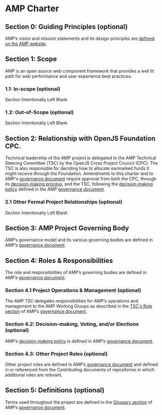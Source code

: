 # AMP Charter

## Section 0: Guiding Principles (optional)

AMP’s vision and mission statements and its design principles are [defined on the AMP website][vision-mission].

## Section 1: Scope

AMP is an open source web component framework that provides a well lit path for web performance and user experience best practices.  

### 1.1: In-scope (optional)

Section Intentionally Left Blank

### 1.2: Out-of-Scope (optional)

Section Intentionally Left Blank

## Section 2: Relationship with OpenJS Foundation CPC.

Technical leadership of the AMP project is delegated to the AMP Technical Steering Committee (TSC) by the OpenJS Cross Project Council (CPC). The TSC is also responsible for deciding how to allocate earmarked funds it might receive through the Foundation.
Amendments to this charter and to AMP's [governance document][governance] require approval from both the CPC, through its [decision-making process][cpc-decision], and the TSC, following the [decision-making policy][amp-decision] defined in the AMP [governance document][governance].

### 2.1 Other Formal Project Relationships (optional)

Section Intentionally Left Blank

## Section 3: AMP Project Governing Body

AMP’s governance model and its various governing bodies are defined in AMP’s [governance document][governance].

## Section 4: Roles & Responsibilities

The role and responsibilities of AMP’s governing bodies are defined in AMP’s [governance document][governance].

### Section 4.1 Project Operations & Management (optional)

The AMP TSC delegates responsibilities for AMP’s operations and management to the AMP Working Groups as described in the [TSC's Role section][tsc-role] of AMP’s [governance document][governance]. 

### Section 4.2: Decision-making, Voting, and/or Elections (optional)

AMP’s [decision-making policy][amp-decision] is defined in AMP’s [governance document][governance].

### Section 4.3: Other Project Roles (optional)

Other project roles are defined in AMP’s [governance document][governance] and defined in or referenced from the Contributing documents of repositories in which additional roles are relevant.

## Section 5: Definitions (optional)

Terms used throughout the project are defined in the [Glossary section][glossary] of AMP’s [governance document][governance].

[vision-mission]: https://amp.dev/about/mission-and-vision/
[governance]: https://github.com/ampproject/meta/blob/master/GOVERNANCE.md
[cpc-decision]: https://github.com/openjs-foundation/cross-project-council/blob/master/CPC-CHARTER.md#section-9-decision-making
[amp-decision]: https://github.com/ampproject/meta/blob/master/GOVERNANCE.md#decision-making-policy
[tsc-role]: https://github.com/ampproject/meta/blob/master/GOVERNANCE.md#role-1
[glossary]: https://github.com/ampproject/meta/blob/master/GOVERNANCE.md#glossary
